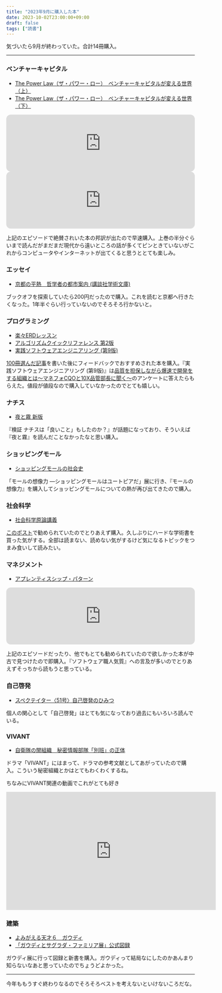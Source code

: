 ```yaml
---
title: "2023年9月に購入した本"
date: 2023-10-02T23:00:00+09:00
draft: false
tags: ["読書"]
---
```


気づいたら9月が終わっていた。合計14冊購入。

---

### ベンチャーキャピタル
- [The Power Law（ザ・パワー・ロー）　ベンチャーキャピタルが変える世界（上）](https://amzn.to/3tcjIjn)
- [The Power Law（ザ・パワー・ロー）　ベンチャーキャピタルが変える世界（下）](https://amzn.to/3rBrFy5)

<iframe style="border-radius:12px" src="https://open.spotify.com/embed/episode/3ojWtLKx5gGkEECSyclmW2?utm_source=generator" width="100%" height="152" frameBorder="0" allowfullscreen="" allow="autoplay; clipboard-write; encrypted-media; fullscreen; picture-in-picture" loading="lazy"></iframe>

<iframe style="border-radius:12px" src="https://open.spotify.com/embed/episode/3ZV4YwL32TtEn5Bhe2iRSJ?utm_source=generator" width="100%" height="152" frameBorder="0" allowfullscreen="" allow="autoplay; clipboard-write; encrypted-media; fullscreen; picture-in-picture" loading="lazy"></iframe>

上記のエピソードで絶賛されいた本の邦訳が出たので早速購入。上巻の半分ぐらいまで読んだがまだまだ現代から遠いところの話が多くてピンときていないがこれからコンピュータやインターネットが出てくると思うととても楽しみ。

### エッセイ

- [京都の平熱　哲学者の都市案内 (講談社学術文庫)](https://amzn.to/3PIpDEm)

ブックオフを探索していたら200円だったので購入。これを読むと京都へ行きたくなった。1年半ぐらい行っていないのでそろそろ行かないと。

### プログラミング
- [楽々ERDレッスン](https://amzn.to/45a0sQJ)
- [アルゴリズムクイックリファレンス 第2版](https://amzn.to/3LGhKyb)
- [実践ソフトウェアエンジニアリング (第9版)](https://amzn.to/3EZ0obV)

[100冊選んだ記事](/post/recommended-books-for-foftware-engineers/)を書いた後にフィードバックでおすすめされた本を購入。『実践ソフトウェアエンジニアリング (第9版)』は[品質を担保しながら爆速で開発をする組織とは〜マネフォCQOと10X品管部長に聞く〜](https://findy.connpass.com/event/292866/)のアンケートに答えたらもらえた。値段が値段なので購入していなかったのでとても嬉しい。


### ナチス
- [夜と霧 新版](https://amzn.to/3tggE5O)

『検証 ナチスは「良いこと」もしたのか？』が話題になっており、そういえば『夜と霧』を読んだことなかったなと思い購入。

### ショッピングモール

- [ショッピングモールの社会史](https://amzn.to/3LJPKKa)

「モールの想像力 ―ショッピングモールはユートピアだ」展に行き、『モールの想像力』を購入してショッピングモールについての熱が再び出てきたので購入。

### 社会科学
- [社会科学原論講義](https://amzn.to/3PZgZCF)

[このポスト](https://twitter.com/o0h_/status/1696908192541024583)で勧められていたのでとりあえず購入。久しぶりにハードな学術書を買った気がする。全部は読まない、読めない気がするけど気になるトピックをつまみ食いして読みたい。

### マネジメント

- [アプレンティスシップ・パターン](https://amzn.to/3rBsebb)

<iframe style="border-radius:12px" src="https://open.spotify.com/embed/episode/4Um0zdbFWt1P4KWa3hyS4Q?utm_source=generator" width="100%" height="152" frameBorder="0" allowfullscreen="" allow="autoplay; clipboard-write; encrypted-media; fullscreen; picture-in-picture" loading="lazy"></iframe>

上記のエピソードだったり、他でもとても勧められていたので欲しかった本が中古で見つけたので即購入。『ソフトウェア職人気質』への言及が多いのでとりあえずそっちから読もうと思っている。

### 自己啓発
- [スペクテイター〈51号〉自己啓発のひみつ](https://amzn.to/46xkOoh)

個人の関心として「自己啓発」はとても気になっており過去にもいろいろ読んでいる。

### VIVANT
- [自衛隊の闇組織　秘密情報部隊「別班」の正体](https://amzn.to/3PDiEMT)

ドラマ「VIVANT」にはまって、ドラマの参考文献としてあがっていたので購入。こういう秘密組織とかはとてもわくわくするね。

ちなみにVIVANT関連の動画でこれがとても好き

<iframe width="560" height="315" src="https://www.youtube.com/embed/BLRF-8oRXX8?si=MnOHFLQNHudhgfm2" title="YouTube video player" frameborder="0" allow="accelerometer; autoplay; clipboard-write; encrypted-media; gyroscope; picture-in-picture; web-share" allowfullscreen></iframe>

### 建築
- [よみがえる天才６　ガウディ](https://amzn.to/3PCIGjn)
- [「ガウディとサグラダ・ファミリア展」公式図録](https://tokyo-np.hanbai.jp/products/detail.php?product_id=7256)

ガウディ展に行って図録と新書を購入。ガウディって結局なにしたのかあんまり知らないなあと思っていたのでちょうどよかった。

---

今年ももうすぐ終わりなるのでそろそろベストを考えないといけないころだな。
